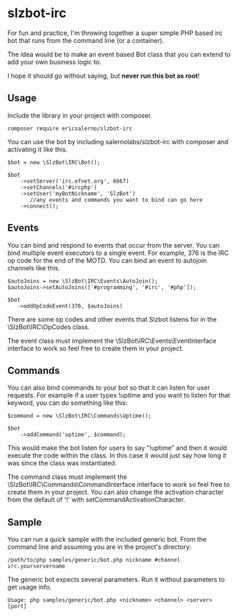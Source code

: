 # slzbot-irc

For fun and practice, I'm throwing together a super simple PHP based irc bot that runs from the command line (or a container).

The idea would be to make an event based Bot class that you can extend to add your own business logic to.

I hope it should go without saying, but __never run this bot as root__!

## Usage

Include the library in your project with composer.

    composer require ericsalerno/slzbot-irc

You can use the bot by including salernolabs/slzbot-irc with composer and activating it like this.

    $bot = new \SlzBot\IRC\Bot();
    
    $bot
        ->setServer('irc.efnet.org', 6667)
        ->setChannels('#ircphp')
        ->setUser('myBotNickname', 'SlzBot')
           //any events and commands you want to bind can go here
        ->connect();
        
## Events

You can bind and respond to events that occur from the server. You can bind multiple event executors to a single event. For example, 376 is the IRC op code for the end of the MOTD. You can bind an event to autojoin channels like this.

    $autoJoins = new \SlzBot\IRC\Events\AutoJoin();
    $autoJoins->setAutoJoins(['#programming', '#irc', '#php']);

    $bot
       ->addOpCodeEvent(376, $autoJoins)

There are some op codes and other events that Slzbot listens for in the \SlzBot\IRC\OpCodes class.

The event class must implement the \SlzBot\IRC\Events\EventInterface interface to work so feel free to create them in your project.

## Commands

You can also bind commands to your bot so that it can listen for user requests. For example if a user types !uptime and you want to listen for that keyword, you can do something like this:

    $command = new \SlzBot\IRC\Commands\Uptime();

    $bot
        ->addCommand('uptime', $command);

This would make the bot listen for users to say "!uptime" and then it would execute the code within the class. In this case it would just say how long it was since the class was instantiated.

The command class must implement the \SlzBot\IRC\Commands\CommandInterface interface to work so feel free to create them in your project. You can also change the activation character from the default of '!' with setCommandActivationCharacter.

## Sample

You can run a quick sample with the included generic bot. From the command line and assuming you are in the project's directory:

    /path/to/php samples/generic/bot.php nickname #channel irc.yourservername

The generic bot expects several parameters. Run it without parameters to get usage info.

    Usage: php samples/generic/bot.php <nickname> <channel> <server> [port]

